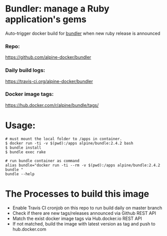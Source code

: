 # Bundler: manage a Ruby application's gems
Auto-trigger docker build for [bundler](https://bundler.io/) when new ruby release is announced

### Repo:

https://github.com/alpine-docker/bundler

### Daily build logs:

https://travis-ci.org/alpine-docker/bundler

### Docker image tags:

https://hub.docker.com/r/alpine/bundle/tags/

# Usage:

    # must mount the local folder to /apps in container.
    $ docker run -ti -v $(pwd):/apps alpine/bundle:2.4.2 bash
    $ bundle install
    $ bundle exec rake 

    # run bundle container as command
    alias bundle="docker run -ti --rm -v $(pwd):/apps alpine/bundle:2.4.2 bundle "
    bundle --help 

# The Processes to build this image

* Enable Travis CI cronjob on this repo to run build daily on master branch
* Check if there are new tags/releases announced via Github REST API
* Match the exist docker image tags via Hub.docker.io REST API
* If not matched, build the image with latest version as tag and push to hub.docker.com
